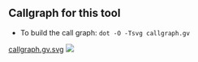 ## Callgraph for this tool

* To build the call graph:
`dot -O -Tsvg callgraph.gv`

[callgraph.gv.svg](https://raw.githubusercontent.com/BeckResearchLab/USP-inhibition/master/docs/callgraph.gv.svg)
<img src="https://raw.github.com/specialorange/FDXCM/master/doc/controllers_brief.sv://raw.githubusercontent.com/BeckResearchLab/USP-inhibition/master/docs/callgraph.gv.svg">
